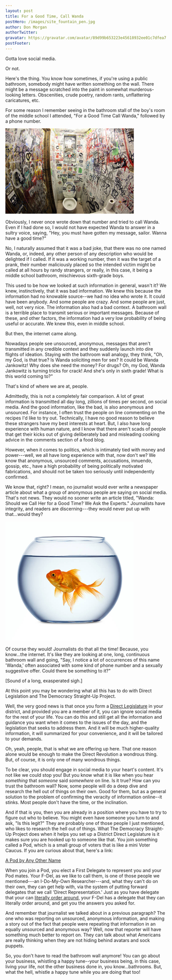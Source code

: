 ```yaml
---
layout: post
title: For a Good Time, Call Wanda
postHero: /images/site_fountain_pen.jpg
author: Don Morgan
authorTwitter:
gravatar: https://gravatar.com/avatar/89d99b653223e45618932ee01c7dfea7
postFooter:
---
```

Gotta love social media.

Or not.  

Here's the thing. You know how sometimes, if you're using a public bathroom, somebody might have written
something on the wall. There might be a message scratched into the paint in somewhat murderous-looking
letters.  Obscenities, crude poetry, random rants, unflattering caricatures, etc.

For some reason I remember seeing in the bathroom stall of the boy's room of the middle school I attended,
"For a Good Time Call Wanda," followed by a phone number.

<img class="pull-left" style="max-width: 400px; height: auto;" src="/images/bathroom_wall.jpeg" alt="Photo of public commode with seat up in narrow bathroom with densely graffitied walls, shot with fish-eye lens.">

Obviously, I never once wrote down that number and tried to call Wanda. Even if I had
done so, I would not have expected Wanda to answer in a sultry voice, saying, "Hey, you
must have gotten my message, sailor. Wanna have a good time?"  

No, I naturally assumed that it was a bad joke, that there was no one named Wanda, or, indeed, any other person of any description who would be delighted if I called. If it was a working number, then it was the target
of a prank, their number maliciously placed so the intended victim might be called at all hours by randy strangers,
or really, in this case, it being a middle school bathroom, mischievous sixth-grade boys.

This used to be how we looked at such information in general, wasn't it? We knew, instinctively,
that it was bad information.  We knew this because the information had no knowable source--we
had no idea who wrote it. It could have been anybody. And some people are crazy. And some people
are just, well, not very nice. The information also had a bad
context.  A bathroom wall is a terrible place to transmit serious or important messages. Because of
these, and other factors, the information had a very low probability of being useful or accurate. We knew this, even in
middle school.

But then, the internet came along.  

Nowadays people see unsourced, anonymous, messages that aren't transmitted in any credible context
and they suddenly launch into dire flights of ideation. Staying with the bathroom wall analogy, they
think, "Oh, my God, is that true? Is Wanda soliciting men for sex? It could be Wanda Jankowitz! Why does
she need the money? For drugs?  Oh, my God, Wanda Jankowitz is turning tricks for crack! And she's only
in sixth grade! What is this world coming to?"

That's kind of where we are at, people.

Admittedly, this is not a completely fair comparison.  A lot of great information is transmitted
all day long, zillions of times per second, on social media.  And the good information, like the bad, is also anonymous and unsourced. For instance, I often trust the people on line commenting on the recipes I'd like to try out. Technically, I have no good reason to believe these strangers have my best interests at heart.  But, I also have long experience with human
nature, and I know that there aren't scads of people that get their kicks out of giving deliberately bad
and misleading cooking advice in the comments section of a food blog.  

However, when it comes to politics, which is intimately tied with money and power---well, we all have
long experience with that, now don't we?  We know that anonymous, unsourced comments, accusations,
innuendo, gossip, etc., have a high probability of being politically motivated fabrications, and should not be taken
too seriously until independently confirmed.  

We know that, right?  I mean, no journalist would ever write a newspaper article about what
a group of anonymous people are saying on social media.  That's not news. They would no sooner write an
article titled, "Wanda: Should we Call Her for a Good Time? We Ask the Experts."  Journalists have integrity, and readers
are discerning---they would never put up with that...would they?  

<img class="pull-right" style="max-width: 400px; height: auto;" src="/images/goldfish.jpeg" alt="Photo goldfish in a fishbowl">

Of course they would!  Journalists do that all the time! Because, you know...the internet. It's like they are looking at
one, long, continuous bathroom wall and going, "Say, I notice a lot of occurrences of this name 'Wanda,' often
associated with some kind of phone number and a sexually suggestive offer. Could there be something to it?"

[Sound of a long, exasperated sigh.]

At this point you may be wondering what all this has to do with Direct Legislation and The Democracy Straight-Up Project.

Well, the very good news is that once you form a <a href="http://democracystraightup.org">Direct Legislature</a> in your district, and provided you are a member of it, you can ignore social media for the rest of your life. You can do this and still get all the information and guidance you want when it comes to the issues of the day, and the legislation that seeks to address them. And it will be much higher-quality information, it will summarized for your convenience, and it will be tailored to your demands.

Oh, yeah, people, that is what we are offering up here. That one reason alone would be enough to make the Direct Revolution a wondrous thing. But, of course, it is only one of many wondrous things.

To be clear, you should engage in social media to your heart's content. It's not like we could stop you! But you know what it is like when you hear <em>something</em> that <em>someone</em> said <em>somewhere</em> on line.  Is it true? How can you trust the bathroom wall?  Now, some people will do a deep dive and research the hell out of things on their own.  Good for them, but as a general solution to the problem of confirming the veracity of information online--it stinks. Most people don't have the time, or the inclination.  

And if that is you, then you are already in a position where you have to try to figure out who to believe. You might even have someone you turn to and ask, "Is this legit?"  They are probably one of those people I just mentioned, who likes to research the hell out of things. What The Democracy Straight-Up Project does when it helps you set up a District Direct Legislature is it makes sure you are hooked up to someone like that.  You join something called a Pod, which is a small group of voters that is like a mini Voter Caucus. If you are curious about that, here's a link:

<a href="/gallery/static/what-is-a-pod.html">A Pod by Any Other Name</a>

When you join a Pod, you elect a First Delegate to represent you and your Pod mates. Your F-Del, as we like to call them, is one of those people we mentioned---an I-Do-My-Own Researcher---and, what they can't do on their own, they can get help with, via the system of putting forward delegates that we call 'Direct Representation.' Just as you have delegate that your can <a href="/gallery/static/voters-give-orders.html">literally order around</a>, your F-Del has a delegate that they can literally order around, and get you the answers you asked for.

And remember that journalist we talked about in a previous paragraph? The one who was reporting on unsourced, anonymous information, and making a story out of the fact that people were repeating that information in an equally unsourced and anonymous way?  Well, now that reporter will have something much better to report on. They can talk about what Americans are really thinking when they are not hiding behind avatars and sock puppets.  

So, you don't have to read the bathroom wall anymore! You can go about your business, whistling a happy tune--your business being, in this case, living your life, not the other business done in, you know...bathrooms. But, what the hell, whistle a happy tune while you are doing that too!
